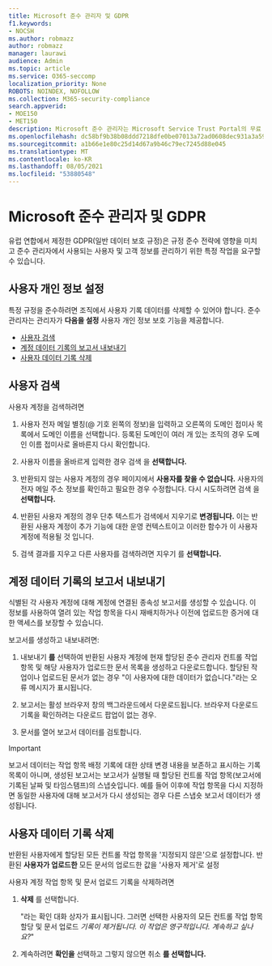 ```yaml
---
title: Microsoft 준수 관리자 및 GDPR
f1.keywords:
- NOCSH
ms.author: robmazz
author: robmazz
manager: laurawi
audience: Admin
ms.topic: article
ms.service: O365-seccomp
localization_priority: None
ROBOTS: NOINDEX, NOFOLLOW
ms.collection: M365-security-compliance
search.appverid:
- MOE150
- MET150
description: Microsoft 준수 관리자는 Microsoft Service Trust Portal의 무료 워크플로 기반 위험 평가 도구입니다. 준수 관리자를 사용하면 Microsoft 클라우드 서비스와 관련된 규정 준수 활동을 추적, 할당 및 확인할 수 있습니다.
ms.openlocfilehash: dc58bf9b38b08ddd7218dfe0be07013a72ad0608dec931a3a5992193f75b0a25
ms.sourcegitcommit: a1b66e1e80c25d14d67a9b46c79ec7245d88e045
ms.translationtype: MT
ms.contentlocale: ko-KR
ms.lasthandoff: 08/05/2021
ms.locfileid: "53880548"
---
```

# <a name="microsoft-compliance-manager-and-the-gdpr"></a>Microsoft 준수 관리자 및 GDPR

유럽 연합에서 제정한 GDPR(일반 데이터 보호 규정)은 규정 준수 전략에 영향을 미치고 준수 관리자에서 사용되는 사용자 및 고객 정보를 관리하기 위한 특정 작업을 요구할 수 있습니다.

## <a name="user-privacy-settings"></a>사용자 개인 정보 설정

특정 규정을 준수하려면 조직에서 사용자 기록 데이터를 삭제할 수 있어야 합니다. 준수 관리자는 관리자가 **다음을 설정** 사용자 개인 정보 보호 기능을 제공합니다.
  
- [사용자 검색](#search-for-a-user)
- [계정 데이터 기록의 보고서 내보내기](#export-a-report-of-account-data-history)
- [사용자 데이터 기록 삭제](#delete-user-data-history)
  
## <a name="search-for-a-user"></a>사용자 검색

사용자 계정을 검색하려면
  
1. 사용자 전자 메일 별칭(@ 기호 왼쪽의 정보)을 입력하고 오른쪽의 도메인 접미사 목록에서 도메인 이름을 선택합니다. 등록된 도메인이 여러 개 있는 조직의 경우 도메인 이름 접미사로 올바른지 다시 확인합니다.

2. 사용자 이름을 올바르게 입력한 경우 검색 을 **선택합니다.**

3. 반환되지 않는 사용자 계정의 경우 페이지에서 **사용자를 찾을 수 없습니다.** 사용자의 전자 메일 주소 정보를 확인하고 필요한 경우 수정합니다. 다시 시도하려면 검색 을 **선택합니다.**

4. 반환된 사용자 계정의 경우 단추  텍스트가 검색에서 지우기로 **변경됩니다.** 이는 반환된 사용자 계정이 추가 기능에 대한 운영 컨텍스트이고 이러한 함수가 이 사용자 계정에 적용될 것 입니다.

5. 검색 결과를 지우고 다른 사용자를 검색하려면 지우기 를 **선택합니다.**

## <a name="export-a-report-of-account-data-history"></a>계정 데이터 기록의 보고서 내보내기

식별된 각 사용자 계정에 대해 계정에 연결된 종속성 보고서를 생성할 수 있습니다. 이 정보를 사용하여 열려 있는 작업 항목을 다시 재배치하거나 이전에 업로드한 증거에 대한 액세스를 보장할 수 있습니다.
  
 보고서를 생성하고 내보내려면:
  
1. 내보내기 **를** 선택하여 반환된 사용자 계정에 현재 할당된 준수 관리자 컨트롤 작업 항목 및 해당 사용자가 업로드한 문서 목록을 생성하고 다운로드합니다. 할당된 작업이나 업로드된 문서가 없는 경우 "이 사용자에 대한 데이터가 없습니다."라는 오류 메시지가 표시됩니다.

2. 보고서는 활성 브라우저 창의 백그라운드에서 다운로드됩니다. 브라우저 다운로드 기록을 확인하려는 다운로드 팝업이 없는 경우.

3. 문서를 열어 보고서 데이터를 검토합니다.

> [!IMPORTANT]
> 보고서 데이터는 작업 항목 배정 기록에 대한 상태 변경 내용을 보존하고 표시하는 기록 목록이 아니며, 생성된 보고서는 보고서가 실행될 때 할당된 컨트롤 작업 항목(보고서에 기록된 날짜 및 타임스탬프)의 스냅숏입니다. 예를 들어 이후에 작업 항목을 다시 지정하면 동일한 사용자에 대해 보고서가 다시 생성되는 경우 다른 스냅숏 보고서 데이터가 생성됩니다.
  
## <a name="delete-user-data-history"></a>사용자 데이터 기록 삭제

반환된 사용자에게 할당된 모든 컨트롤 작업 항목을 '지정되지 않은'으로 설정합니다. 반환된 **사용자가 업로드한** 모든 문서의 업로드한 값을 '사용자 제거'로 설정
  
사용자 계정 작업 항목 및 문서 업로드 기록을 삭제하려면
  
1. **삭제** 를 선택합니다.

    "라는 확인 대화 상자가 표시됩니다. 그러면 선택한 사용자의 모든 컨트롤 작업 항목 할당 및 문서 업로드 *기록이 제거됩니다. 이 작업은 영구적입니다. 계속하고 싶나요?*"

2. 계속하려면 **확인을** 선택하고 그렇지 않으면 취소 **를 선택합니다.**
